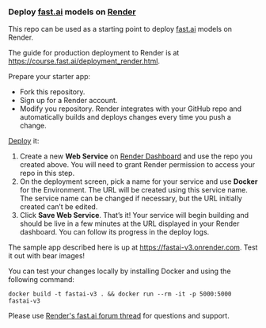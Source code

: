 ### Deploy [fast.ai](https://www.fast.ai) models on [Render](https://render.com)

This repo can be used as a starting point to deploy
[fast.ai](https://github.com/fastai/fastai) models on Render.

The guide for production deployment to Render is at https://course.fast.ai/deployment_render.html.

Prepare your starter app:
   * Fork this repository.
   * Sign up for a Render account.
   * Modify you repository. Render integrates with your GitHub repo
     and automatically builds and deploys changes every time you push a change.

[Deploy](https://course.fast.ai/deployment_render.html#deploy) it:
   1. Create a new **Web Service** on [Render Dashboard](https://dashboard.render.com/)
      and use the repo you created above.
      You will need to grant Render permission to access your repo in this step.
   2. On the deployment screen, pick a name for your service and use **Docker**
      for the Environment. The URL will be created using this service name. The service
      name can be changed if necessary, but the URL initially created can’t be edited.
   3. Click **Save Web Service**. That’s it! Your service will begin building and should be
      live in a few minutes at the URL displayed in your Render dashboard.
      You can follow its progress in the deploy logs.

The sample app described here is up at https://fastai-v3.onrender.com. Test it out with bear images!

You can test your changes locally by installing Docker and using the following command:
```shell script
docker build -t fastai-v3 . && docker run --rm -it -p 5000:5000 fastai-v3
```

Please use [Render's fast.ai forum thread](https://forums.fast.ai/t/deployment-platform-render/33953)
for questions and support.
